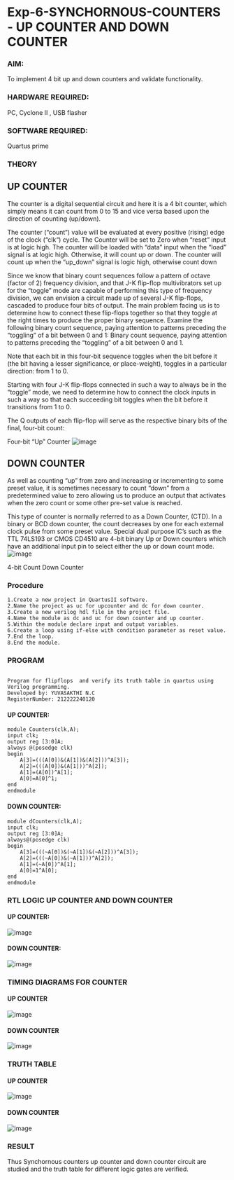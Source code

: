 # Exp-6-SYNCHORNOUS-COUNTERS - UP COUNTER AND DOWN COUNTER 
### AIM: 
To implement 4 bit up and down counters and validate  functionality.
### HARDWARE REQUIRED:  
PC, Cyclone II , USB flasher
### SOFTWARE REQUIRED:   
Quartus prime
### THEORY 

## UP COUNTER 
The counter is a digital sequential circuit and here it is a 4 bit counter, which simply means it can count from 0 to 15 and vice versa based upon the direction of counting (up/down). 

The counter (“count“) value will be evaluated at every positive (rising) edge of the clock (“clk“) cycle.
The Counter will be set to Zero when “reset” input is at logic high.
The counter will be loaded with “data” input when the “load” signal is at logic high. Otherwise, it will count up or down.
The counter will count up when the “up_down” signal is logic high, otherwise count down

Since we know that binary count sequences follow a pattern of octave (factor of 2) frequency division, and that J-K flip-flop multivibrators set up for the “toggle” mode are capable of performing this type of frequency division, we can envision a circuit made up of several J-K flip-flops, cascaded to produce four bits of output.
The main problem facing us is to determine how to connect these flip-flops together so that they toggle at the right times to produce the proper binary sequence.
Examine the following binary count sequence, paying attention to patterns preceding the “toggling” of a bit between 0 and 1:
Binary count sequence, paying attention to patterns preceding the “toggling” of a bit between 0 and 1.

Note that each bit in this four-bit sequence toggles when the bit before it (the bit having a lesser significance, or place-weight), toggles in a particular direction: from 1 to 0.



 
 

Starting with four J-K flip-flops connected in such a way to always be in the “toggle” mode, we need to determine how to connect the clock inputs in such a way so that each succeeding bit toggles when the bit before it transitions from 1 to 0.

The Q outputs of each flip-flop will serve as the respective binary bits of the final, four-bit count:

 
 

Four-bit “Up” Counter
![image](https://user-images.githubusercontent.com/36288975/169644758-b2f4339d-9532-40c5-af40-8f4f8c942e2c.png)



## DOWN COUNTER 

As well as counting “up” from zero and increasing or incrementing to some preset value, it is sometimes necessary to count “down” from a predetermined value to zero allowing us to produce an output that activates when the zero count or some other pre-set value is reached.

This type of counter is normally referred to as a Down Counter, (CTD). In a binary or BCD down counter, the count decreases by one for each external clock pulse from some preset value. Special dual purpose IC’s such as the TTL 74LS193 or CMOS CD4510 are 4-bit binary Up or Down counters which have an additional input pin to select either the up or down count mode.
![image](https://user-images.githubusercontent.com/36288975/169644844-1a14e123-7228-4ed8-81a9-eb937dff4ac8.png)


4-bit Count Down Counter
### Procedure
```
1.Create a new project in QuartusII software.
2.Name the project as uc for upcounter and dc for down counter.
3.Create a new verilog hdl file in the project file.
4.Name the module as dc and uc for down counter and up counter.
5.Within the module declare input and output variables.
6.Create a loop using if-else with condition parameter as reset value.
7.End the loop.
8.End the module.
```



### PROGRAM 
```

Program for flipflops  and verify its truth table in quartus using Verilog programming.
Developed by: YUVASAKTHI N.C
RegisterNumber: 212222240120

```
#### UP COUNTER:
```
module Counters(clk,A);
input clk;
output reg [3:0]A;
always @(posedge clk)
begin
	A[3]=(((A[0])&(A[1])&(A[2]))^A[3]);
	A[2]=(((A[0])&(A[1]))^A[2]);
	A[1]=(A[0])^A[1];
	A[0]=A[0]^1;
end
endmodule
```
#### DOWN COUNTER:
```
module dCounters(clk,A);
input clk;
output reg [3:0]A;
always@(posedge clk)
begin
	A[3]=(((~A[0])&(~A[1])&(~A[2]))^A[3]);
	A[2]=(((~A[0])&(~A[1]))^A[2]);
	A[1]=(~A[0])^A[1];
	A[0]=1^A[0];
end
endmodule
```

### RTL LOGIC UP COUNTER AND DOWN COUNTER  
#### UP COUNTER:
![image](https://github.com/Jaiganesh235/Exp-6-Synchornous-counters-/assets/118657189/21a764f7-7623-4773-9c1a-5596fa793a0c)



#### DOWN COUNTER:
![image](https://github.com/Jaiganesh235/Exp-6-Synchornous-counters-/assets/118657189/c50e6119-92fa-4325-8d4f-48bda2c535c5)



### TIMING DIAGRAMS FOR COUNTER  
#### UP COUNTER
![image](https://github.com/Jaiganesh235/Exp-6-Synchornous-counters-/assets/118657189/32c085a6-28b6-471b-a0f6-f4eaf69998ee)


#### DOWN COUNTER
![image](https://github.com/Jaiganesh235/Exp-6-Synchornous-counters-/assets/118657189/715ea572-9659-4786-a87d-e490376a0ffd)



### TRUTH TABLE 
#### UP COUNTER
![image](https://github.com/Jaiganesh235/Exp-6-Synchornous-counters-/assets/118657189/3bb80ba1-802f-4b29-9b05-e2883755bb61)


#### DOWN COUNTER
![image](https://github.com/Jaiganesh235/Exp-6-Synchornous-counters-/assets/118657189/26e364d2-d30e-48f8-9e46-5ceeb264fe4d)



### RESULT
Thus Synchornous counters up counter and down counter circuit are studied and the truth table for different logic gates are verified.
